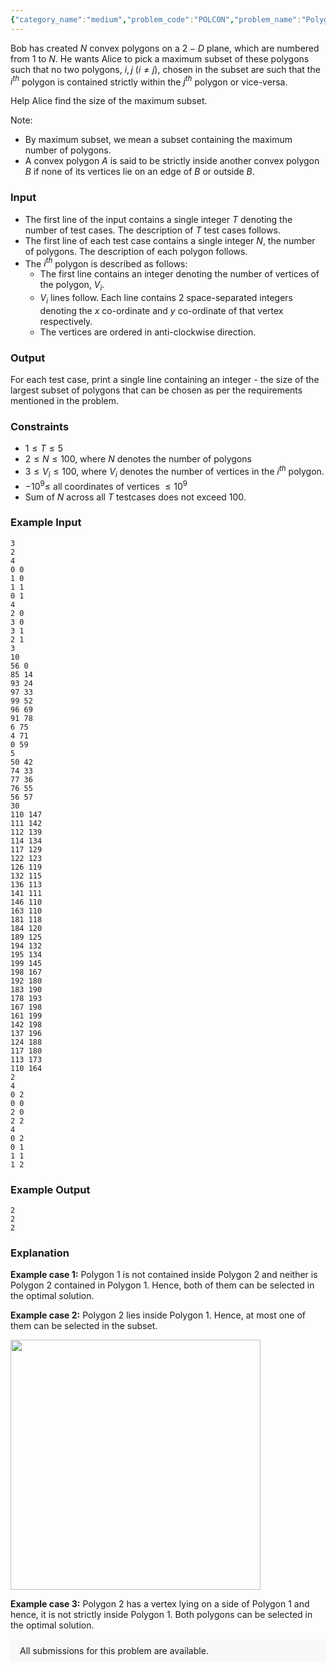 ```yaml
---
{"category_name":"medium","problem_code":"POLCON","problem_name":"Polygon Containment","problemComponents":{"constraints":"","constraintsState":false,"subtasks":"","subtasksState":false,"inputFormat":"","inputFormatState":false,"outputFormat":"","outputFormatState":false,"sampleTestCases":{}},"video_editorial_url":"","languages_supported":{"0":"CPP14","1":"C","2":"JAVA","3":"PYTH 3.6","4":"PYTH","5":"PYP3","6":"CS2","7":"ADA","8":"PYPY","9":"TEXT","10":"PAS fpc","11":"NODEJS","12":"RUBY","13":"PHP","14":"GO","15":"HASK","16":"TCL","17":"PERL","18":"SCALA","19":"LUA","20":"kotlin","21":"BASH","22":"JS","23":"LISP sbcl","24":"rust","25":"PAS gpc","26":"BF","27":"CLOJ","28":"R","29":"D","30":"CAML","31":"FORT","32":"ASM","33":"swift","34":"FS","35":"WSPC","36":"LISP clisp","37":"SQL","38":"SCM guile","39":"PERL6","40":"ERL","41":"CLPS","42":"ICK","43":"NICE","44":"PRLG","45":"ICON","46":"COB","47":"SCM chicken","48":"PIKE","49":"SCM qobi","50":"ST","51":"NEM"},"max_timelimit":1,"source_sizelimit":50000,"problem_author":"wittyceaser","problem_tester":null,"date_added":"21-12-2019","tags":{"0":"wittyceaser"},"problem_difficulty_level":"Medium","best_tag":"","editorial_url":"","time":{"view_start_date":1577730600,"submit_start_date":1577730600,"visible_start_date":1577730600,"end_date":1735669800},"is_direct_submittable":false,"problemDiscussURL":"https://discuss.codechef.com/search?q=POLCON","is_proctored":false,"visitedContests":{},"layout":"problem"}
---
```

Bob has created $N$ convex polygons on a $2-D$ plane, which are numbered from $1$ to $N$. He wants Alice to pick a maximum subset of these polygons such that no two polygons, $i, j$ $(i \ne j)$, chosen in the subset are such that the $i^{th}$ polygon is contained strictly within the $j^{th}$ polygon or vice-versa.

Help Alice find the size of the maximum subset.

Note:
- By maximum subset, we mean a subset containing the maximum number of polygons.
- A convex polygon $A$ is said to be strictly inside another convex polygon $B$ if none of its vertices lie on an edge of $B$ or outside $B$.

### Input
- The first line of the input contains a single integer $T$ denoting the number of test cases. The description of $T$ test cases follows.
- The first line of each test case contains a single integer $N$, the number of polygons. The description of each polygon follows.
- The $i^{th}$ polygon is described as follows:
  - The first line contains an integer denoting the number of vertices of the polygon, $V_i$.
  - $V_i$ lines follow. Each line contains $2$ space-separated integers denoting the $x$ co-ordinate and $y$ co-ordinate of that vertex respectively.
  - The vertices are ordered in anti-clockwise direction.

### Output
For each test case, print a single line containing an integer - the size of the largest subset of polygons that can be chosen as per the requirements mentioned in the problem.

### Constraints
- $1 \le T \le 5$
- $2 \le N \le 100$, where $N$ denotes the number of polygons 
- $3 \le V_i \le 100$, where $V_i$ denotes the number of vertices in the $i^{th}$ polygon.
- $-10^9 \le$ all coordinates of vertices $\le 10^9$
- Sum of $N$ across all $T$ testcases does not exceed $100$.

### Example Input
```
3
2
4
0 0
1 0
1 1
0 1
4
2 0
3 0
3 1
2 1
3
10
56 0
85 14
93 24
97 33
99 52
96 69
91 78
6 75
4 71
0 59
5
50 42
74 33
77 36
76 55
56 57
30
110 147
111 142
112 139
114 134
117 129
122 123
126 119
132 115
136 113
141 111
146 110
163 110
181 118
184 120
189 125
194 132
195 134
199 145
198 167
192 180
183 190
178 193
167 198
161 199
142 198
137 196
124 188
117 180
113 173
110 164
2
4
0 2
0 0
2 0
2 2
4
0 2
0 1
1 1
1 2
```

### Example Output
```
2
2
2
```

### Explanation
**Example case 1:** Polygon $1$ is not contained inside Polygon $2$ and neither is Polygon $2$ contained in Polygon $1$. Hence, both of them can be selected in the optimal solution.

**Example case 2:** Polygon $2$ lies inside Polygon $1$. Hence, at most one of them can be selected in the subset.

<img src="https://CodeChef.com/uploads/2019/AR/2.jpeg" height="400" width="400">

**Example case 3:** Polygon $2$ has a vertex lying on a side of Polygon $1$ and hence, it is not strictly inside Polygon $1$. Both polygons can be selected in the optimal solution.
<aside style='background: #f8f8f8;padding: 10px 15px;'><div>All submissions for this problem are available.</div></aside>